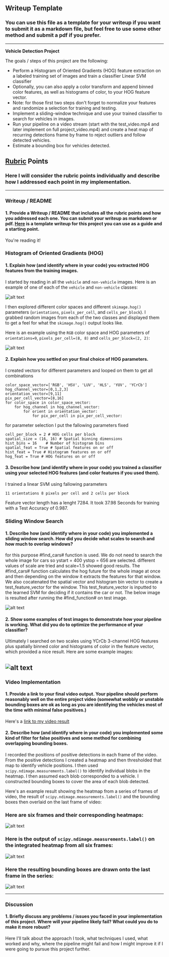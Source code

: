 ## Writeup Template
### You can use this file as a template for your writeup if you want to submit it as a markdown file, but feel free to use some other method and submit a pdf if you prefer.

---

**Vehicle Detection Project**

The goals / steps of this project are the following:

* Perform a Histogram of Oriented Gradients (HOG) feature extraction on a labeled training set of images and train a classifier Linear SVM classifier
* Optionally, you can also apply a color transform and append binned color features, as well as histograms of color, to your HOG feature vector. 
* Note: for those first two steps don't forget to normalize your features and randomize a selection for training and testing.
* Implement a sliding-window technique and use your trained classifier to search for vehicles in images.
* Run your pipeline on a video stream (start with the test_video.mp4 and later implement on full project_video.mp4) and create a heat map of recurring detections frame by frame to reject outliers and follow detected vehicles.
* Estimate a bounding box for vehicles detected.

[//]: # (Image References)
[image1]: ./examples/CarVsNonCar.png
[image2]: ./examples/HogFeatures.png
[image3]: ./examples/find_cars.png
[image4]: ./examples/sliding_window.jpg
[image5]: ./examples/bboxes_and_heat.png
[image6]: ./examples/labels_map.png
[image7]: ./examples/output_bboxes.png
[video1]: ./project_video.mp4 

## [Rubric](https://review.udacity.com/#!/rubrics/513/view) Points
### Here I will consider the rubric points individually and describe how I addressed each point in my implementation.  

---
### Writeup / README

#### 1. Provide a Writeup / README that includes all the rubric points and how you addressed each one.  You can submit your writeup as markdown or pdf.  [Here](https://github.com/udacity/CarND-Vehicle-Detection/blob/master/writeup_template.md) is a template writeup for this project you can use as a guide and a starting point.  

You're reading it!

### Histogram of Oriented Gradients (HOG)

#### 1. Explain how (and identify where in your code) you extracted HOG features from the training images.


I started by reading in all the `vehicle` and `non-vehicle` images.  Here is an example of one of each of the `vehicle` and `non-vehicle` classes:

![alt text][image1]

I then explored different color spaces and different `skimage.hog()` parameters (`orientations`, `pixels_per_cell`, and `cells_per_block`).  I grabbed random images from each of the two classes and displayed them to get a feel for what the `skimage.hog()` output looks like.

Here is an example using the `RGB` color space and HOG parameters of `orientations=9`, `pixels_per_cell=(8, 8)` and `cells_per_block=(2, 2)`:


![alt text][image2]

#### 2. Explain how you settled on your final choice of HOG parameters.

I created vectors for different parameters and looped on them to get all combinations
```
color_space_vector=['RGB', 'HSV', 'LUV', 'HLS', 'YUV', 'YCrCb']
hog_channel_vector=[0,1,2,3]
orientation_vector=[9,11]
pix_per_cell_vector=[8,16]
for color_space in color_space_vector:
    for hog_channel in hog_channel_vector:
        for orient in orientation_vector:
            for pix_per_cell in pix_per_cell_vector:
```
for parameter selection I put the fallowing parameters fixed
```
cell_per_block = 2 # HOG cells per block
spatial_size = (16, 16) # Spatial binning dimensions
hist_bins = 16    # Number of histogram bins
spatial_feat = True # Spatial features on or off
hist_feat = True # Histogram features on or off
hog_feat = True # HOG features on or off
```
#### 3. Describe how (and identify where in your code) you trained a classifier using your selected HOG features (and color features if you used them).

I trained a linear SVM using fallowing parameters 
```
11 orientations 8 pixels per cell and 2 cells per block

```
Feature vector length has a lenght 7284. It took 37.98 Seconds for training with a Test Accuracy of  0.987.
### Sliding Window Search

#### 1. Describe how (and identify where in your code) you implemented a sliding window search.  How did you decide what scales to search and how much to overlap windows?

for this purpose #find_cars# function is used. We do not need to search the whole image for cars so ystart = 400
ystop = 656 are selected. different values of scale are tried and scale=1.5 showed good results.  The #find_cars# function calculates the hog future for the whole image at once and then depending on the window it extracts the features for that window. We also cocatenated the spatial vector and histogram bin vector to create a test_feature_vector for the window. This test_feature_vector is inputted to the learned SVM for deciding if it contains the car or not.
The below image is resulted after running the #find_function# on test image.

![alt text][image3]

#### 2. Show some examples of test images to demonstrate how your pipeline is working.  What did you do to optimize the performance of your classifier? 

Ultimately I searched on two scales using YCrCb 3-channel HOG features plus spatially binned color and histograms of color in the feature vector, which provided a nice result.  Here are some example images:

![alt text][image4]
---

### Video Implementation

#### 1. Provide a link to your final video output.  Your pipeline should perform reasonably well on the entire project video (somewhat wobbly or unstable bounding boxes are ok as long as you are identifying the vehicles most of the time with minimal false positives.)
Here's a [link to my video result](./project_video.mp4)


#### 2. Describe how (and identify where in your code) you implemented some kind of filter for false positives and some method for combining overlapping bounding boxes.

I recorded the positions of positive detections in each frame of the video.  From the positive detections I created a heatmap and then thresholded that map to identify vehicle positions.  I then used `scipy.ndimage.measurements.label()` to identify individual blobs in the heatmap.  I then assumed each blob corresponded to a vehicle.  I constructed bounding boxes to cover the area of each blob detected.  

Here's an example result showing the heatmap from a series of frames of video, the result of `scipy.ndimage.measurements.label()` and the bounding boxes then overlaid on the last frame of video:

### Here are six frames and their corresponding heatmaps:

![alt text][image5]

### Here is the output of `scipy.ndimage.measurements.label()` on the integrated heatmap from all six frames:
![alt text][image6]

### Here the resulting bounding boxes are drawn onto the last frame in the series:
![alt text][image7]



---

### Discussion

#### 1. Briefly discuss any problems / issues you faced in your implementation of this project.  Where will your pipeline likely fail?  What could you do to make it more robust?

Here I'll talk about the approach I took, what techniques I used, what worked and why, where the pipeline might fail and how I might improve it if I were going to pursue this project further.  

